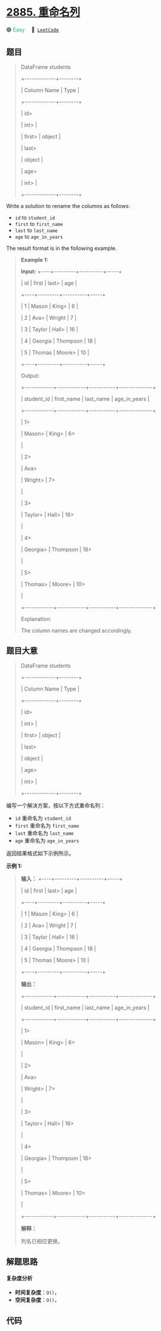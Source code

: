# [2885. 重命名列](https://leetcode.com/problems/rename-columns)

🟢 <font color=#15bd66>Easy</font>&emsp; 🔗&ensp;[`LeetCode`](https://leetcode.com/problems/rename-columns)


## 题目


> 
> DataFrame students
> 
> +-------------+--------+
> 
> | Column Name | Type   |
> 
> +-------------+--------+
> 
> | id> 
> > 
>   | int> 
> |
> 
> | first> 
>    | object |
> 
> | last> 
> > 
> | object |
> 
> | age> 
> > 
>  | int> 
> |
> 
> +-------------+--------+
> 
> 

Write a solution to rename the columns as follows:

  * `id` to `student_id`
  * `first` to `first_name`
  * `last` to `last_name`
  * `age` to `age_in_years`

The result format is in the following example.



> 
> 
> 
> 
> 
> **Example 1:**
> 
> **Input:** +----+---------+----------+-----+
> 
> | id | first   | last> 
>  | age |
> 
> +----+---------+----------+-----+
> 
> | 1  | Mason   | King> 
>  | 6   |
> 
> | 2  | Ava> 
>  | Wright   | 7   |
> 
> | 3  | Taylor  | Hall> 
>  | 16  |
> 
> | 4  | Georgia | Thompson | 18  |
> 
> | 5  | Thomas  | Moore> 
> | 10  |
> 
> +----+---------+----------+-----+
> 
> Output:
> 
> +------------+------------+-----------+--------------+
> 
> | student_id | first_name | last_name | age_in_years |
> 
> +------------+------------+-----------+--------------+
> 
> | 1> 
> > 
>   | Mason> 
>   | King> 
>   | 6> 
> > 
> > 
> |
> 
> | 2> 
> > 
>   | Ava> 
> > 
> | Wright> 
> | 7> 
> > 
> > 
> |
> 
> | 3> 
> > 
>   | Taylor> 
>  | Hall> 
>   | 16> 
> > 
>    |
> 
> | 4> 
> > 
>   | Georgia> 
> | Thompson  | 18> 
> > 
>    |
> 
> | 5> 
> > 
>   | Thomas> 
>  | Moore> 
>  | 10> 
> > 
>    |
> 
> +------------+------------+-----------+--------------+
> 
> Explanation: 
> 
> The column names are changed accordingly.


## 题目大意


> 
> DataFrame students
> 
> +-------------+--------+
> 
> | Column Name | Type   |
> 
> +-------------+--------+
> 
> | id> 
> > 
>   | int> 
> |
> 
> | first> 
>    | object |
> 
> | last> 
> > 
> | object |
> 
> | age> 
> > 
>  | int> 
> |
> 
> +-------------+--------+
> 
> 

编写一个解决方案，按以下方式重命名列：

  * `id` 重命名为 `student_id`
  * `first` 重命名为 `first_name`
  * `last` 重命名为 `last_name`
  * `age` 重命名为 `age_in_years`

返回结果格式如下示例所示。



**示例 1:**

> 
> 
> 
> 
> 
> **输入：** +----+---------+----------+-----+
> 
> | id | first   | last> 
>  | age |
> 
> +----+---------+----------+-----+
> 
> | 1  | Mason   | King> 
>  | 6   |
> 
> | 2  | Ava> 
>  | Wright   | 7   |
> 
> | 3  | Taylor  | Hall> 
>  | 16  |
> 
> | 4  | Georgia | Thompson | 18  |
> 
> | 5  | Thomas  | Moore> 
> | 10  |
> 
> +----+---------+----------+-----+
> 
> **输出：**
> 
> +------------+------------+-----------+--------------+
> 
> | student_id | first_name | last_name | age_in_years |
> 
> +------------+------------+-----------+--------------+
> 
> | 1> 
> > 
>   | Mason> 
>   | King> 
>   | 6> 
> > 
> > 
> |
> 
> | 2> 
> > 
>   | Ava> 
> > 
> | Wright> 
> | 7> 
> > 
> > 
> |
> 
> | 3> 
> > 
>   | Taylor> 
>  | Hall> 
>   | 16> 
> > 
>    |
> 
> | 4> 
> > 
>   | Georgia> 
> | Thompson  | 18> 
> > 
>    |
> 
> | 5> 
> > 
>   | Thomas> 
>  | Moore> 
>  | 10> 
> > 
>    |
> 
> +------------+------------+-----------+--------------+
> 
> **解释：**
> 
> 列名已相应更换。


## 解题思路

#### 复杂度分析

- **时间复杂度**：`O()`，
- **空间复杂度**：`O()`，

## 代码

```javascript

```